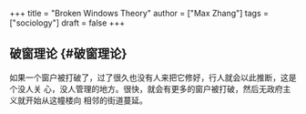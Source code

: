 +++
title = "Broken Windows Theory"
author = ["Max Zhang"]
tags = ["sociology"]
draft = false
+++

## 破窗理论 {#破窗理论}

如果一个窗户被打破了，过了很久也没有人来把它修好，行人就会以此推断，这是个没人关
心，没人管理的地方。很快，就会有更多的窗户被打破，然后无政府主义就开始从这幢楼向
相邻的街道蔓延。
